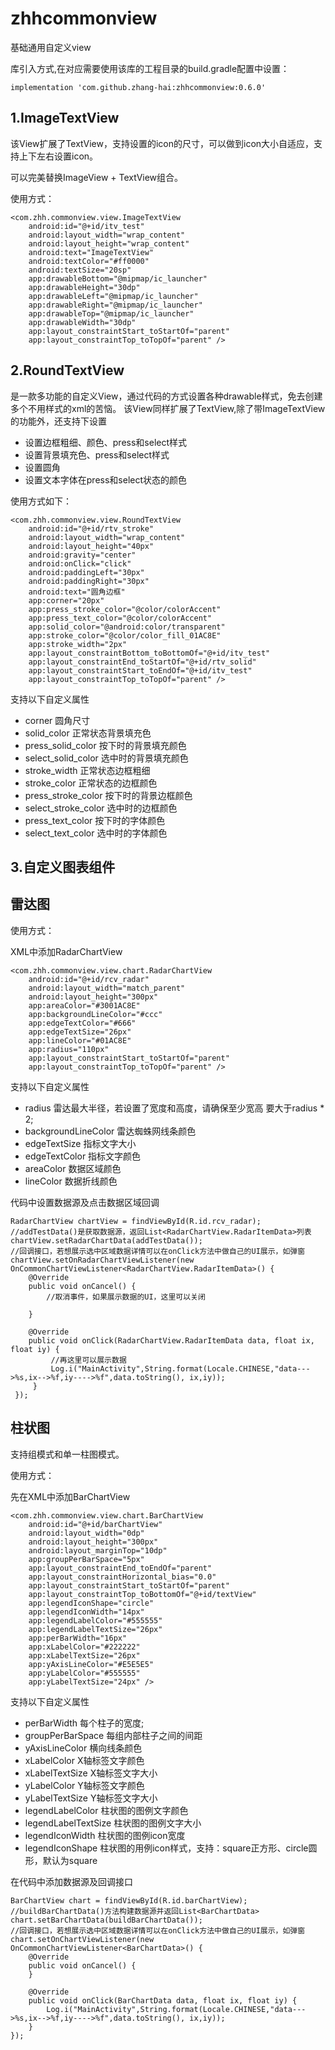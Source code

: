 # zhhcommonview
基础通用自定义view

库引入方式,在对应需要使用该库的工程目录的build.gradle配置中设置：
```
implementation 'com.github.zhang-hai:zhhcommonview:0.6.0'
```


1.ImageTextView
-------------

该View扩展了TextView，支持设置的icon的尺寸，可以做到icon大小自适应，支持上下左右设置icon。

可以完美替换ImageView + TextView组合。

使用方式：

	<com.zhh.commonview.view.ImageTextView
        android:id="@+id/itv_test"
        android:layout_width="wrap_content"
        android:layout_height="wrap_content"
        android:text="ImageTextView"
        android:textColor="#ff0000"
        android:textSize="20sp"
        app:drawableBottom="@mipmap/ic_launcher"
        app:drawableHeight="30dp"
        app:drawableLeft="@mipmap/ic_launcher"
        app:drawableRight="@mipmap/ic_launcher"
        app:drawableTop="@mipmap/ic_launcher"
        app:drawableWidth="30dp"
        app:layout_constraintStart_toStartOf="parent"
        app:layout_constraintTop_toTopOf="parent" />

2.RoundTextView
-------------

是一款多功能的自定义View，通过代码的方式设置各种drawable样式，免去创建多个不用样式的xml的苦恼。
该View同样扩展了TextView,除了带ImageTextView的功能外，还支持下设置

- 设置边框粗细、颜色、press和select样式
- 设置背景填充色、press和select样式
- 设置圆角
- 设置文本字体在press和select状态的颜色
	
使用方式如下：

    <com.zhh.commonview.view.RoundTextView
        android:id="@+id/rtv_stroke"
        android:layout_width="wrap_content"
        android:layout_height="40px"
        android:gravity="center"
        android:onClick="click"
        android:paddingLeft="30px"
        android:paddingRight="30px"
        android:text="圆角边框"
        app:corner="20px"
        app:press_stroke_color="@color/colorAccent"
        app:press_text_color="@color/colorAccent"
        app:solid_color="@android:color/transparent"
        app:stroke_color="@color/color_fill_01AC8E"
        app:stroke_width="2px"
        app:layout_constraintBottom_toBottomOf="@+id/itv_test"
        app:layout_constraintEnd_toStartOf="@+id/rtv_solid"
        app:layout_constraintStart_toEndOf="@+id/itv_test"
        app:layout_constraintTop_toTopOf="parent" />

支持以下自定义属性

- corner 圆角尺寸
- solid_color 正常状态背景填充色
- press_solid_color 按下时的背景填充颜色
- select_solid_color 选中时的背景填充颜色
- stroke_width 正常状态边框粗细
- stroke_color 正常状态的边框颜色
- press_stroke_color 按下时的背景边框颜色
- select_stroke_color 选中时的边框颜色
- press_text_color 按下时的字体颜色
- select_text_color 选中时的字体颜色


3.自定义图表组件
-------------



雷达图
-------------
    
使用方式：

XML中添加RadarChartView

    <com.zhh.commonview.view.chart.RadarChartView
        android:id="@+id/rcv_radar"
        android:layout_width="match_parent"
        android:layout_height="300px"
        app:areaColor="#3001AC8E"
        app:backgroundLineColor="#ccc"
        app:edgeTextColor="#666"
        app:edgeTextSize="26px"
        app:lineColor="#01AC8E"
        app:radius="110px"
        app:layout_constraintStart_toStartOf="parent"
        app:layout_constraintTop_toTopOf="parent" />

支持以下自定义属性

- radius 雷达最大半径，若设置了宽度和高度，请确保至少宽高 要大于radius * 2;
- backgroundLineColor 雷达蜘蛛网线条颜色
- edgeTextSize 指标文字大小
- edgeTextColor 指标文字颜色
- areaColor 数据区域颜色
- lineColor 数据折线颜色

代码中设置数据源及点击数据区域回调

    RadarChartView chartView = findViewById(R.id.rcv_radar);
	//addTestData()是获取数据源，返回List<RadarChartView.RadarItemData>列表
    chartView.setRadarChartData(addTestData());
	//回调接口，若想展示选中区域数据详情可以在onClick方法中做自己的UI展示，如弹窗
    chartView.setOnRadarChartViewListener(new OnCommonChartViewListener<RadarChartView.RadarItemData>() {
        @Override
        public void onCancel() {
            //取消事件，如果展示数据的UI，这里可以关闭

        }

        @Override
        public void onClick(RadarChartView.RadarItemData data, float ix, float iy) {
             //再这里可以展示数据
             Log.i("MainActivity",String.format(Locale.CHINESE,"data--->%s,ix-->%f,iy---->%f",data.toString(), ix,iy));
         }
     });


柱状图
-------------

支持组模式和单一柱图模式。

使用方式：

先在XML中添加BarChartView

    <com.zhh.commonview.view.chart.BarChartView
        android:id="@+id/barChartView"
        android:layout_width="0dp"
        android:layout_height="300px"
        android:layout_marginTop="10dp"
        app:groupPerBarSpace="5px"
        app:layout_constraintEnd_toEndOf="parent"
        app:layout_constraintHorizontal_bias="0.0"
        app:layout_constraintStart_toStartOf="parent"
        app:layout_constraintTop_toBottomOf="@+id/textView"
        app:legendIconShape="circle"
        app:legendIconWidth="14px"
        app:legendLabelColor="#555555"
        app:legendLabelTextSize="26px"
        app:perBarWidth="16px"
        app:xLabelColor="#222222"
        app:xLabelTextSize="26px"
        app:yAxisLineColor="#E5E5E5"
        app:yLabelColor="#555555"
        app:yLabelTextSize="24px" />


支持以下自定义属性

- perBarWidth 每个柱子的宽度;
- groupPerBarSpace 每组内部柱子之间的间距
- yAxisLineColor 横向线条颜色
- xLabelColor X轴标签文字颜色
- xLabelTextSize X轴标签文字大小
- yLabelColor Y轴标签文字颜色
- yLabelTextSize Y轴标签文字大小
- legendLabelColor 柱状图的图例文字颜色
- legendLabelTextSize 柱状图的图例文字大小
- legendIconWidth 柱状图的图例icon宽度
- legendIconShape 柱状图的用例icon样式，支持：square正方形、circle圆形，默认为square


在代码中添加数据源及回调接口

    BarChartView chart = findViewById(R.id.barChartView);
	//buildBarChartData()方法构建数据源并返回List<BarChartData>
    chart.setBarChartData(buildBarChartData());
	//回调接口，若想展示选中区域数据详情可以在onClick方法中做自己的UI展示，如弹窗
    chart.setOnChartViewListener(new OnCommonChartViewListener<BarChartData>() {
        @Override
        public void onCancel() {
        }

        @Override
        public void onClick(BarChartData data, float ix, float iy) {
            Log.i("MainActivity",String.format(Locale.CHINESE,"data--->%s,ix-->%f,iy---->%f",data.toString(), ix,iy));
        }
    });

